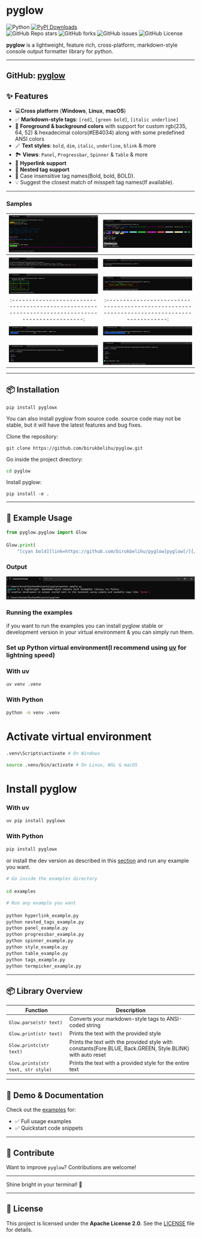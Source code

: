 # pyglow

![Python](https://img.shields.io/pypi/pyversions/pyglowx)
[![PyPI Downloads](https://static.pepy.tech/badge/pyglowx)](https://pepy.tech/projects/pyglowx)<br>
![GitHub Repo stars](https://img.shields.io/github/stars/BirukBelihu/pyglow)
![GitHub forks](https://img.shields.io/github/forks/BirukBelihu/pyglow)
![GitHub issues](https://img.shields.io/github/issues/BirukBelihu/pyglow)
![GitHub License](https://img.shields.io/github/license/birukbelihu/neovibe-vscode)

**pyglow** is a lightweight, feature rich, cross-platform, markdown-style console output formatter library for python.

---
GitHub: [pyglow](https://github.com/BirukBelihu/pyglow)
---

## ✨ Features

- 💻**Cross platform** (**Windows**, **Linux**, **macOS**)
- ✅ **Markdown-style tags**: `[red]`, `[green bold]`, `[italic underline]`
- 🎨 **Foreground & background colors** with support for custom rgb(235, 64, 52) & hexadecimal colors(#EB4034) along with some predefined ANSI colors
- 🪄 **Text styles**: `bold`, `dim`, `italic`, `underline`, `blink` & more
- 🏞️ **Views**: `Panel`, `Progressbar`, `Spinner` & `Table` & more
- 🔗 **Hyperlink support**
- 🔄 **Nested tag support**
- 🔡 Case insensitive tag names(Bold, bold, BOLD).
- 💡 Suggest the closest match of misspelt tag names(If available).

---

### Samples

|      ![pyglow sample 1](https://github.com/birukbelihu/pyglow/raw/master/samples/sample_1.png)      |   ![pyglow sample 2](https://github.com/birukbelihu/pyglow/raw/master/samples/sample_2.png)   |
|:---------------------------------------------------------------------------------------------------:|:---------------------------------------------------------------------------------------------:|
|                                                                                                     |                                                                                               |
|      ![pyglow sample 3](https://github.com/birukbelihu/pyglow/raw/master/samples/sample_3.png)      |   ![pyglow sample 4](https://github.com/birukbelihu/pyglow/raw/master/samples/sample_4.png)   |
|                                                                                                     |                                                                                               |
|      ![pyglow sample 5](https://github.com/birukbelihu/pyglow/raw/master/samples/sample_5.png)      |   ![pyglow sample 6](https://github.com/birukbelihu/pyglow/raw/master/samples/sample_6.png)   |
|  :-----------------------------------------------------------------------------------------------:  |  :-----------------------------------------------------------------------------------------:  |
|                                                                                                     |                                                                                               |
|      ![pyglow sample 7](https://github.com/birukbelihu/pyglow/raw/master/samples/sample_7.png)      |   ![pyglow sample 8](https://github.com/birukbelihu/pyglow/raw/master/samples/sample_8.png)   |
|                                                                                                     |                                                                                               |
|                                                                                                     |                                                                                               |
|      ![pyglow sample 9](https://github.com/birukbelihu/pyglow/raw/master/samples/sample_9.png)      |  ![pyglow sample 10](https://github.com/birukbelihu/pyglow/raw/master/samples/sample_10.png)  |
---

## 📦 Installation

```
pip install pyglowx
```

You can also install pyglow from source code. source code may not be stable, but it will have the latest features and
bug fixes.

Clone the repository:

```
git clone https://github.com/birukbelihu/pyglow.git
```

Go inside the project directory:

```bash
cd pyglow
```

Install pyglow:

```
pip install -e .
```

---

## 🧠 Example Usage

```python
from pyglow.pyglow import Glow

Glow.print(
    "[cyan bold][link=https://github.com/birukbelihu/pyglow]pyglow[/][/] is a lightweight, [bold]markdown-style console subtitle formatter[/] library for Python. \nIt enables developers to output styled subtitle in the terminal using simple and readable tags like `[red bold]Error[/]`.")
```

### Output

![pyglow Output](https://github.com/birukbelihu/pyglow/raw/master/samples/sample_3.png)

### Running the examples

if you want to run the examples you can install pyglow stable or development version in your virtual environment & you can simply run them.

### Set up Python virtual environment(I recommend using [uv](https://github.com/astral-sh/uv) for lightning speed)

### With uv

```bash
uv venv .venv
```

### With Python

```bash
python -m venv .venv
```

# Activate virtual environment

```bash
.venv\Scripts\activate # On Windows
```

```bash
source .venv/bin/activate # On Linux, WSL & macOS
```

# Install pyglow

### With uv

```bash
uv pip install pyglowx
```

### With Python

```bash
pip install pyglowx
```

or install the dev version as described in this [section](#-installation) and run any example you want.

```bash
# Go inside the examples directory

cd examples
```

```bash
# Run any example you want

python hyperlink_example.py
python nested_tags_example.py
python panel_example.py
python progressbar_example.py
python spinner_example.py
python style_example.py
python table_example.py
python tags_example.py
python termpicker_example.py
```

---

## 📦 Library Overview

| Function                           | Description                                                                                                |
|------------------------------------|------------------------------------------------------------------------------------------------------------|
| `Glow.parse(str text)`             | Converts your markdown-style tags to ANSI-coded string                                                     |
| `Glow.print(str text)`             | Prints the text with the provided style                                                                    |
| `Glow.printc(str text)`            | Prints the text with the provided style with constants(Fore.BLUE, Back.GREEN, Style.BLINK) with auto reset |
| `Glow.prints(str text, str style)` | Prints the text with a provided style for the entire text                                                  |

---

## 📄 Demo & Documentation

Check out the [examples](https://github.com/birukbelihu/pyglow/raw/master/examples) for:

- ✅ Full usage examples
- ✅ Quickstart code snippets

---

## 🙌 Contribute

Want to improve `pyglow`? Contributions are welcome!

---

Shine bright in your terminal! 🚀

---

## 📄 License

This project is licensed under the **Apache License 2.0**. See
the [LICENSE](https://github.com/birukbelihu/pyglow/blob/master/LICENSE) file for details.
